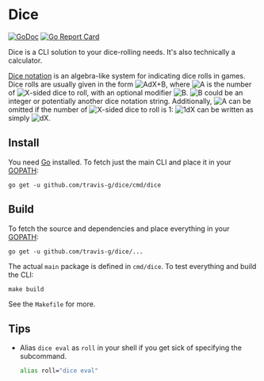 # Dice

[![GoDoc](https://godoc.org/github.com/travis-g/dice?status.svg)](https://godoc.org/github.com/travis-g/dice) [![Go Report Card](https://goreportcard.com/badge/github.com/travis-g/dice)](https://goreportcard.com/report/github.com/travis-g/dice)

Dice is a CLI solution to your dice-rolling needs. It's also technically a calculator.

[Dice notation][dice-notation] is an algebra-like system for indicating dice rolls in games. Dice rolls are usually given in the form ![AdX+B][tex-AdX+B], where ![A][tex-A] is the number of ![X][tex-X]-sided dice to roll, with an optional modifier ![B][tex-B]. ![B][tex-B] could be an integer or potentially another dice notation string. Additionally, ![A][tex-A] can be omitted if the number of ![X][tex-X]-sided dice to roll is 1: ![1dX][tex-1dX] can be written as simply ![dX][tex-dX].

## Install

You need [Go][golang] installed. To fetch just the main CLI and place it in your [GOPATH][gopath]:

```console
go get -u github.com/travis-g/dice/cmd/dice
```

## Build

To fetch the source and dependencies and place everything in your [GOPATH][gopath]:

```console
go get -u github.com/travis-g/dice/...
```

The actual `main` package is defined in `cmd/dice`. To test everything and build the CLI:

```console
make build
```

See the `Makefile` for more.

## Tips

- Alias `dice eval` as `roll` in your shell if you get sick of specifying the subcommand.

  ```sh
  alias roll="dice eval"
  ```

[dice-notation]: https://en.wikipedia.org/wiki/Dice_notation
[dice-reference]: https://wiki.roll20.net/Dice_Reference
[golang]: https://golang.org/
[gopath]: https://golang.org/doc/code.html#GOPATH

[tex-1dX]: https://chart.googleapis.com/chart?cht=tx&chf=bg,s,00000000&chl=%5Ctext%7B1d%7DX
[tex-A]: https://chart.googleapis.com/chart?cht=tx&chf=bg,s,00000000&chl=A
[tex-AdX+B]: https://chart.googleapis.com/chart?cht=tx&chf=bg,s,00000000&chl=A%5Ctext%7Bd%7DX%20%5Cpm%20B
[tex-B]: https://chart.googleapis.com/chart?cht=tx&chf=bg,s,00000000&chl=B
[tex-dX]: https://chart.googleapis.com/chart?cht=tx&chf=bg,s,00000000&chl=%5Ctext%7Bd%7DX
[tex-X]: https://chart.googleapis.com/chart?cht=tx&chf=bg,s,00000000&chl=X
